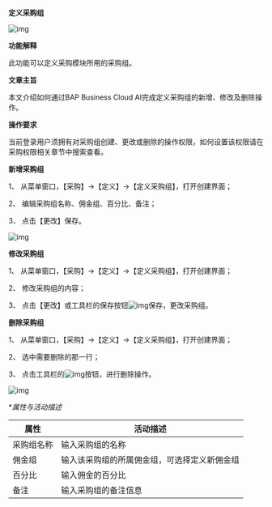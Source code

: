 **定义采购组**

![img](file:///C:\Users\ADMINI~1\AppData\Local\Temp\ksohtml\wps31BD.tmp.png)

**功能解释**

此功能可以定义采购模块所用的采购组。

**文章主旨**

本文介绍如何通过BAP Business Cloud AI完成定义采购组的新增、修改及删除操作。

**操作要求**

当前登录用户须拥有对采购组创建、更改或删除的操作权限，如何设置该权限请在采购权限相关章节中搜索查看。

**新增采购组**

1、 从菜单窗口，【采购】->【定义】->【定义采购组】，打开创建界面；

2、 编辑采购组名称、佣金组、百分比、备注；

3、 点击【更改】保存。

![img](D:\Backup\桌面\图片\定义采购组1.jpg) 

**修改采购组**

1、 从菜单窗口，【采购】->【定义】->【定义采购组】，打开创建界面；

2、 修改采购组的内容；

3、 点击【更改】或工具栏的保存按钮![img](file:///C:\Users\ADMINI~1\AppData\Local\Temp\ksohtml\wps31BF.tmp.jpg)保存，更改采购组。

**删除采购组**

1、 从菜单窗口，【采购】->【定义】->【定义采购组】，打开创建界面；

2、 选中需要删除的那一行；

3、 点击工具栏的![img](file:///C:\Users\ADMINI~1\AppData\Local\Temp\ksohtml\wps31C0.tmp.jpg)按钮，进行删除操作。

![img](D:\Backup\桌面\图片\定义采购组2.jpg) 

**属性与活动描述*

| **属性** | **活动描述**                           |
| -------------- | -------------------------------------------- |
| 采购组名称     | 输入采购组的名称                             |
| 佣金组         | 输入该采购组的所属佣金组，可选择定义新佣金组 |
| 百分比         | 输入佣金的百分比                             |
| 备注           | 输入采购组的备注信息                         |

 

 
